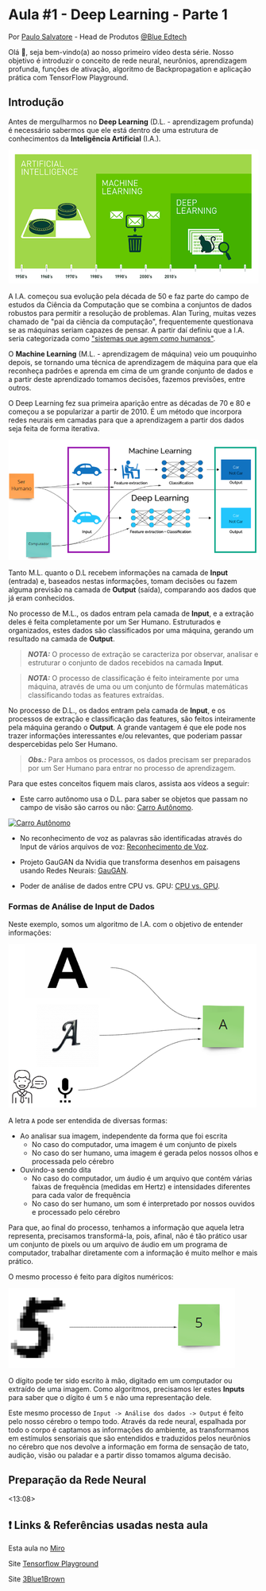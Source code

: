 # Aula #1 - Deep Learning - Parte 1

Por <a href="https://www.youtube.com/paulosalvatore" target="_blank">Paulo Salvatore</a> - Head de Produtos <a href="https://blueedtech.com.br/quem-somos/" target="_blank">@Blue Edtech</a>

Olá :wave:, seja bem-vindo(a) ao nosso primeiro vídeo desta série. Nosso objetivo é introduzir o conceito de rede neural, neurônios, aprendizagem profunda, funções de ativação, algoritmo de Backpropagation e aplicação prática com TensorFlow Playground.

## Introdução

Antes de mergulharmos no **Deep Learning** (D.L. - aprendizagem profunda) é necessário sabermos que ele está dentro de uma estrutura de conhecimentos da **Inteligência Artificial** (I.A.).

![Aula01_Figura01](imagens/Aula01_Figura01.png)

A I.A. começou sua evolução pela década de 50 e faz parte do campo de estudos da Ciência da Computação que se combina a conjuntos de dados robustos para permitir a resolução de problemas. Alan Turing, muitas vezes chamado de "pai da ciência da computação", frequentemente questionava se as máquinas seriam capazes de pensar. A partir daí definiu que a I.A. seria categorizada como <a href="https://www.ibm.com/br-pt/cloud/learn/what-is-artificial-intelligence" target="_blank">"sistemas que agem como humanos"</a>.

O **Machine Learning** (M.L. - aprendizagem de máquina) veio um pouquinho depois, se tornando uma técnica de aprendizagem de máquina para que ela reconheça padrões e aprenda em cima de um grande conjunto de dados e a partir deste aprendizado tomamos decisões, fazemos previsões, entre outros.

O Deep Learning fez sua primeira aparição entre as décadas de 70 e 80 e começou a se popularizar a partir de 2010. É um método que incorpora redes neurais em camadas para que a aprendizagem a partir dos dados seja feita de forma iterativa.

![Aula01_Figura02](imagens/Aula01_Figura02.png)

Tanto M.L. quanto o D.L recebem informações na camada de **Input** (entrada) e, baseados nestas informações, tomam decisões ou fazem alguma previsão na camada de **Output** (saída), comparando aos dados que já eram conhecidos.

No processo de M.L., os dados entram pela camada de **Input**, e a extração deles é feita completamente por um Ser Humano. Estruturados e organizados, estes dados são classificados por uma máquina, gerando um resultado na camada de **Output**.

> **_NOTA:_** O processo de extração se caracteriza por observar, analisar e estruturar o conjunto de dados recebidos na camada **Input**.

> **_NOTA:_** O processo de classificação é feito inteiramente por uma máquina, através de uma ou um conjunto de fórmulas matemáticas classificando todas as features extraídas.

No processo de D.L., os dados entram pela camada de **Input**, e os processos de extração e classificação das features, são feitos inteiramente pela máquina gerando o **Output**. A grande vantagem é que ele pode nos trazer informações interessantes e/ou relevantes, que poderiam passar despercebidas pelo Ser Humano.

> **_Obs.:_** Para ambos os processos, os dados precisam ser preparados por um Ser Humano para entrar no processo de aprendizagem.

Para que estes conceitos fiquem mais claros, assista aos vídeos a seguir:

- Este carro autônomo usa o D.L. para saber se objetos que passam no campo de visão são carros ou não: <a href="https://www.youtube.com/watch?v=mUV5ZwIC9_g&feature=youtu.be" target="_blank">Carro Autônomo</a>.

[![Carro Autônomo](https://img.youtube.com/vi/mUV5ZwIC9_g/hqdefault.jpg)](https://www.youtube.com/watch?v=mUV5ZwIC9_g)

- No reconhecimento de voz as palavras são identificadas através do Input de vários arquivos de voz: <a href="https://www.youtube.com/watch?v=NaqZkV_fBIM&feature=youtu.be" target="_blank">Reconhecimento de Voz</a>.

- Projeto GauGAN da Nvidia que transforma desenhos em paisagens usando Redes Neurais: <a href="https://www.youtube.com/watch?v=p5U4NgVGAwg" target="_blank">GauGAN</a>.

- Poder de análise de dados entre CPU vs. GPU: <a href="https://www.youtube.com/watch?v=-P28LKWTzrI" target="_blank">CPU vs. GPU</a>.

### Formas de Análise de Input de Dados

Neste exemplo, somos um algoritmo de I.A. com o objetivo de entender informações:

![Aula01_Figura03](imagens/Aula01_Figura03.png)

A letra `A` pode ser entendida de diversas formas:

- Ao analisar sua imagem, independente da forma que foi escrita
  - No caso do computador, uma imagem é um conjunto de pixels
  - No caso do ser humano, uma imagem é gerada pelos nossos olhos e processada pelo cérebro
- Ouvindo-a sendo dita
  - No caso do computador, um áudio é um arquivo que contém várias faixas de frequência (medidas em Hertz) e intensidades diferentes para cada valor de frequência
  - No caso do ser humano, um som é interpretado por nossos ouvidos e processado pelo cérebro

Para que, ao final do processo, tenhamos a informação que aquela letra representa, precisamos transformá-la, pois, afinal, não é tão prático usar um conjunto de pixels ou um arquivo de áudio em um programa de computador, trabalhar diretamente com a informação é muito melhor e mais prático.

O mesmo processo é feito para dígitos numéricos:

![Aula01_Figura04](imagens/Aula01_Figura04.png)

O dígito pode ter sido escrito à mão, digitado em um computador ou extraído de uma imagem. Como algoritmos, precisamos ler estes **Inputs** para saber que o dígito é um `5` e não uma representação dele.

Este mesmo processo de `Input -> Análise dos dados -> Output` é feito pelo nosso cérebro o tempo todo. Através da rede neural, espalhada por todo o corpo é captamos as informações do ambiente, as transformamos em estímulos sensoriais que são entendidos e traduzidos pelos neurônios no cérebro que  nos devolve a informação em forma de sensação de tato, audição, visão ou paladar e a partir disso tomamos alguma decisão.

## Preparação da Rede Neural

<13:08>

## ❗️ Links & Referências usadas nesta aula

Esta aula no <a href="https://miro.com/app/board/o9J_ljr0G-g=/" target="_blank">Miro</a>

Site <a href="https://playground.tensorflow.org/" target="_blank">Tensorflow Playground</a>

Site <a href="https://www.3blue1brown.com/topics/neural-networks" target="_blank">3Blue1Brown</a>
